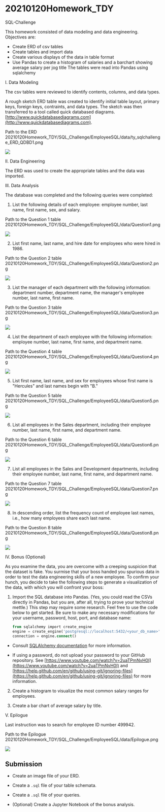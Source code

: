 # 20210120Homework_TDY
SQL-Challenge

This homework consisted of data modeling and data engineering.
Objectives are:
- Create ERD of csv tables
- Create tables and import data
- Create various displays of the data in table format
- Use Pandas to create a histogram of salaries and a barchart showing average salary per jog title
  The tables were read into Pandas using sqlalchemy

I. Data Modeling

The csv tables were reviewed to identify contents, columns, and data types.  

A rough sketch ERD table was created to identify initial table layout, primary keys, foreign keys, contraints, and data types.  The sketch was then transferred to a tool called quick databased diagrams.  [http://www.quickdatabasediagrams.com](http://www.quickdatabasediagrams.com). 

Path to the ERD 20210120Homework_TDY/SQL_Challenge/EmployeeSQL/data/ty_sqlchallenge_ERD_QDBD1.png

<img src="SQL_Challenge/EmployeeSQL/data/ty_sqlchallenge_ERD_QDBD1.png">

II. Data Engineering

The ERD was used to create the appropriate tables and the data was imported.

III. Data Analysis

The database was completed and the following queries were completed:

1. List the following details of each employee: employee number, last name, first name, sex, and salary.

Path to the Question 1 table 20210120Homework_TDY/SQL_Challenge/EmployeeSQL/data/Question1.png

<img src="SQL_Challenge/EmployeeSQL/data/Question1.png">

2. List first name, last name, and hire date for employees who were hired in 1986.

Path to the Question 2 table 20210120Homework_TDY/SQL_Challenge/EmployeeSQL/data/Question2.png

<img src="SQL_Challenge/EmployeeSQL/data/Question2.png">

3. List the manager of each department with the following information: department number, department name, the manager's employee number, last name, first name.

Path to the Question 3 table 20210120Homework_TDY/SQL_Challenge/EmployeeSQL/data/Question3.png

<img src="SQL_Challenge/EmployeeSQL/data/Question3.png">

4. List the department of each employee with the following information: employee number, last name, first name, and department name.

Path to the Question 4 table 20210120Homework_TDY/SQL_Challenge/EmployeeSQL/data/Question4.png

<img src="SQL_Challenge/EmployeeSQL/data/Question4.png">

5. List first name, last name, and sex for employees whose first name is "Hercules" and last names begin with "B."

Path to the Question 5 table 20210120Homework_TDY/SQL_Challenge/EmployeeSQL/data/Question5.png

<img src="SQL_Challenge/EmployeeSQL/data/Question5.png">

6. List all employees in the Sales department, including their employee number, last name, first name, and department name.

Path to the Question 6 table 20210120Homework_TDY/SQL_Challenge/EmployeeSQL/data/Question6.png

<img src="SQL_Challenge/EmployeeSQL/data/Question6.png">

7. List all employees in the Sales and Development departments, including their employee number, last name, first name, and department name.

Path to the Question 7 table 20210120Homework_TDY/SQL_Challenge/EmployeeSQL/data/Question7.png

<img src="SQL_Challenge/EmployeeSQL/data/Question7.png">

8. In descending order, list the frequency count of employee last names, i.e., how many employees share each last name.

Path to the Question 8 table 20210120Homework_TDY/SQL_Challenge/EmployeeSQL/data/Question8.png

<img src="SQL_Challenge/EmployeeSQL/data/Question8.png">

IV. Bonus (Optional)

As you examine the data, you are overcome with a creeping suspicion that the dataset is fake. You surmise that your boss handed you spurious data in order to test the data engineering skills of a new employee. To confirm your hunch, you decide to take the following steps to generate a visualization of the data, with which you will confront your boss:

1. Import the SQL database into Pandas. (Yes, you could read the CSVs directly in Pandas, but you are, after all, trying to prove your technical mettle.) This step may require some research. Feel free to use the code below to get started. Be sure to make any necessary modifications for your username, password, host, port, and database name:

   ```sql
   from sqlalchemy import create_engine
   engine = create_engine('postgresql://localhost:5432/<your_db_name>')
   connection = engine.connect()
   ```

* Consult [SQLAlchemy documentation](https://docs.sqlalchemy.org/en/latest/core/engines.html#postgresql) for more information.

* If using a password, do not upload your password to your GitHub repository. See [https://www.youtube.com/watch?v=2uaTPmNvH0I](https://www.youtube.com/watch?v=2uaTPmNvH0I) and [https://help.github.com/en/github/using-git/ignoring-files](https://help.github.com/en/github/using-git/ignoring-files) for more information.

2. Create a histogram to visualize the most common salary ranges for employees.

3. Create a bar chart of average salary by title.

V. Epilogue

Last instruction was to search for employee ID number 499942.

Path to the Epilogue 20210120Homework_TDY/SQL_Challenge/EmployeeSQL/data/Epilogue.png

<img src="SQL_Challenge/EmployeeSQL/data/Epilogue.png">

## Submission

* Create an image file of your ERD.

* Create a `.sql` file of your table schemata.

* Create a `.sql` file of your queries.

* (Optional) Create a Jupyter Notebook of the bonus analysis.
